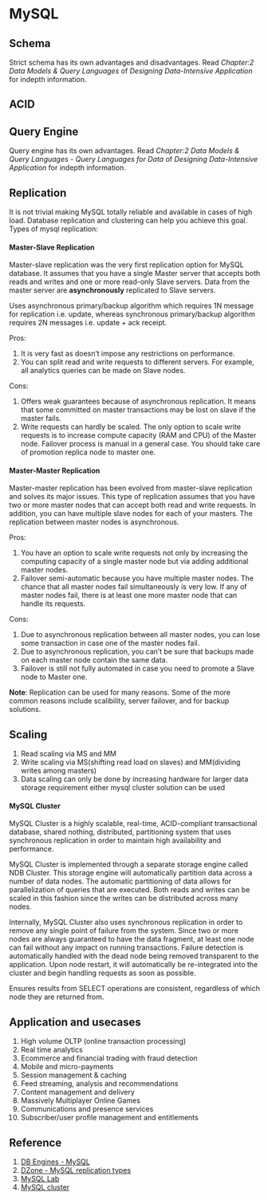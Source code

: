 # MySQL
## Schema
Strict schema has its own advantages and disadvantages. Read *Chapter:2 Data Models & Query Languages* of *Designing Data-Intensive Application* for indepth information.

## ACID

## Query Engine
Query engine has its own advantages. Read *Chapter:2 Data Models & Query Languages - Query Languages for Data* of *Designing Data-Intensive Application* for indepth information.

## Replication
It is not trivial making MySQL totally reliable and available in cases of high load. Database replication and clustering can help you achieve this goal. Types of mysql replication:
#### Master-Slave Replication
Master-slave replication was the very first replication option for MySQL database. It assumes that you have a single Master server that accepts both reads and writes and one or more read-only Slave servers. Data from the master server are **asynchronously** replicated to Slave servers.

Uses asynchronous primary/backup algorithm which requires 1N message for replication i.e. update, whereas synchronous primary/backup algorithm requires 2N messages i.e. update + ack receipt.

Pros: 
1. It is very fast as doesn’t impose any restrictions on performance.
2. You can split read and write requests to different servers. For example, all analytics queries can be made on Slave nodes.

Cons:
1. Offers weak guarantees because of asynchronous replication. It means that some committed on master transactions may be lost on slave if the master fails.
2. Write requests can hardly be scaled. The only option to scale write requests is to increase compute capacity (RAM and CPU) of the Master node.
Failover process is manual in a general case. You should take care of promotion replica node to master one.

#### Master-Master Replication
Master-master replication has been evolved from master-slave replication and solves its major issues. This type of replication assumes that you have two or more master nodes that can accept both read and write requests. In addition, you can have multiple slave nodes for each of your masters. The replication between master nodes is asynchronous.

Pros:
1. You have an option to scale write requests not only by increasing the computing capacity of a single master node but via adding additional master nodes.
2. Failover semi-automatic because you have multiple master nodes. The chance that all master nodes fail simultaneously is very low. If any of master nodes fail, there is at least one more master node that can handle its requests.

Cons:
1. Due to asynchronous replication between all master nodes, you can lose some transaction in case one of the master nodes fail.
2. Due to asynchronous replication, you can’t be sure that backups made on each master node contain the same data.
3. Failover is still not fully automated in case you need to promote a Slave node to Master one.

**Note**: Replication can be used for many reasons. Some of the more common reasons include scalibility, server failover, and for backup solutions.

## Scaling
1. Read scaling via MS and MM
2. Write scaling via MS(shifting read load on slaves) and MM(dividing writes among masters)
3. Data scaling can only be done by increasing hardware for larger data storage requirement either mysql cluster solution can be used
 
#### MySQL Cluster
MySQL Cluster is a highly scalable, real-time, ACID-compliant transactional database, shared nothing, distributed, partitioning system that uses synchronous replication in order to maintain high availability and performance.

MySQL Cluster is implemented through a separate storage engine called NDB Cluster. This storage engine will automatically partition data across a number of data nodes. The automatic partitioning of data allows for parallelization of queries that are executed. Both reads and writes can be scaled in this fashion since the writes can be distributed across many nodes.

Internally, MySQL Cluster also uses synchronous replication in order to remove any single point of failure from the system. Since two or more nodes are always guaranteed to have the data fragment, at least one node can fail without any impact on running transactions. Failure detection is automatically handled with the dead node being removed transparent to the application. Upon node restart, it will automatically be re-integrated into the cluster and begin handling requests as soon as possible.

Ensures results from SELECT operations are consistent, regardless of which node they are returned from.

## Application and usecases
1. High volume OLTP (online transaction processing)
2. Real time analytics
3. Ecommerce and financial trading with fraud detection
4. Mobile and micro-payments
5. Session management & caching
6. Feed streaming, analysis and recommendations
7. Content management and delivery
8. Massively Multiplayer Online Games
9. Communications and presence services
10. Subscriber/user profile management and entitlements

## Reference
1. [DB Engines - MySQL](https://db-engines.com/en/system/MySQL)
2. [DZone - MySQL replication types](https://dzone.com/articles/pros-and-cons-of-mysql-replication-types)
3. [MySQL Lab](http://www.mysqlab.net/knowledge/kb/detail/topic/cluster/id/5184)
4. [MySQL cluster](https://www.w3resource.com/mysql/mysql-cluster-overview.php)
